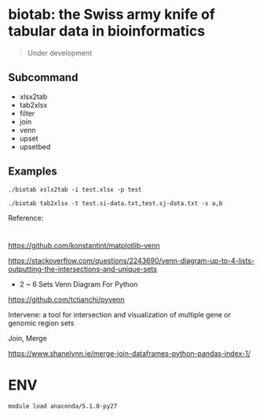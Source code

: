 # biotab: the Swiss army knife of tabular data in bioinformatics

> Under development

## Subcommand

* xlsx2tab
* tab2xlsx
* filter
* join
* venn
* upset
* upsetbed


## Examples


```
./biotab xslx2tab -i test.xlsx -p test
```


```
./biotab tab2xlsx -t test.si-data.txt,test.sj-data.txt -s a,b
```


Reference:

#

https://github.com/konstantint/matplotlib-venn

https://stackoverflow.com/questions/2243690/venn-diagram-up-to-4-lists-outputting-the-intersections-and-unique-sets

* 2 ~ 6 Sets Venn Diagram For Python

https://github.com/tctianchi/pyvenn

Intervene: a tool for intersection and visualization of multiple gene or genomic region sets


Join, Merge

https://www.shanelynn.ie/merge-join-dataframes-python-pandas-index-1/


# ENV

```
module load anaconda/5.1.0-py27

```
